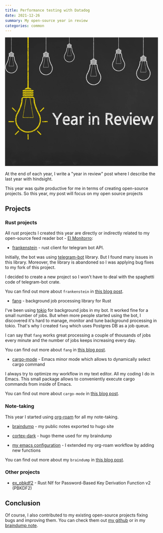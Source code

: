 ```yaml
---
title: Performance testing with Datadog
date: 2021-12-26
summary: My open-source year in review
categories: common
---
```


![cover](/images/2021-12-26-review.jpeg)

At the end of each year, I write a "year in review" post where I describe the last year with hindsight.

This year was quite productive for me in terms of creating open-source projects. So this year, my post will focus on my open source projects

## Projects

### Rust projects

All rust projects I created this year are directly or indirectly related to my open-source feed reader bot - [El Monitorro](https://github.com/ayrat555/el_monitorro/):

  * [frankenstein](https://github.com/ayrat555/frankenstein) - rust client for telegram bot API.

  Initially, the bot was using [telegram-bot](https://github.com/telegram-rs/telegram-bot) library. But I found many issues in this library. Moreover, the library is abandoned so I was applying bug fixes to my fork of this project.

  I decided to create a new project so I won't have to deal with the spaghetti code of telegram-bot crate.

  You can find out more about `frankenstein` in [this blog post](https://www.badykov.com/rust/frankenstein/).

  * [fang](https://github.com/ayrat555/fang) - background job processing library for Rust

  I've been using [tokio](https://github.com/tokio-rs/tokio) for background jobs in my bot. It worked fine for a small number of jobs. But when more people started using the bot, I discovered it's hard to manage, monitor and tune background processing in tokio. That's why I created `fang` which uses Postgres DB as a job queue.

  I can say that `fang` works great processing a couple of thousands of jobs every minute and the number of jobs keeps increasing every day.

  You can find out more about `fang` in [this blog post](https://www.badykov.com/rust/fang/).

  * [cargo-mode](https://github.com/ayrat555/cargo-mode) - Emacs minor mode which allows to dynamically select cargo command

  I always try to optimize my workflow in my text editor. All my coding I do in Emacs. This small package allows to conveniently execute cargo commands from inside of Emacs.

  You can find out more about `cargo-mode` in [this blog post](https://www.badykov.com/emacs/emacs-cargo-mode/).

### Note-taking

This year I started using [org-roam](https://github.com/org-roam/org-roam) for all my note-taking.

  * [braindump](https://braindump.badykov.com/) - my public notes exported to hugo site

  * [cortex-dark](https://github.com/ayrat555/cortex-dark) - hugo theme used for my braindump

  * [my emacs configuration](https://github.com/ayrat555/dot-emacs) - I extended my org-roam workflow by adding new functions

  You can find out more about my `braindump` in [this blog post](https://www.badykov.com/common/braindump/).

### Other projects

  * [ex_pbkdf2](https://github.com/ayrat555/ex_pbkdf2/) - Rust NIf for Password-Based Key Derivation Function v2 (PBKDF2)

## Conclusion

Of course, I also contributed to my existing open-source projects fixing bugs and improving them. You can check them out [my github](https://github.com/ayrat555) or in my [braindump note](https://braindump.badykov.com/notes/20210830181701-my_projects/).
